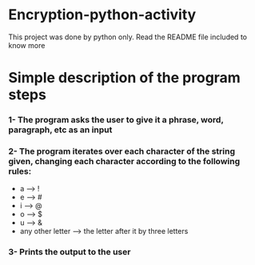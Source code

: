 # Encryption-python-activity
This project was done by python only. Read the README file included to know more 

# Simple description of the program steps

### 1- The program asks the user to give it a phrase, word, paragraph, etc as an input

### 2- The program iterates over each character of the string given, changing each character according to the following rules:

  * a --> !
  * e --> #
  * i --> @
  * o --> $
  * u --> &
  * any other letter --> the letter after it by three letters

### 3- Prints the output to the user
